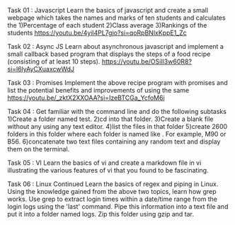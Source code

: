 Task 01 : Javascript
Learn the basics of javascript and create a small webpage which takes the names and marks of ten students and calculates the
1)Percentage of each student
2)Class average
3)Rankings of the students
https://youtu.be/4yil4PL7gjo?si=qoRpBNlxKppE1_Zc

Task 02 : Async JS
Learn about asynchronous javascript and implement a small callback based program that displays the steps of a food recipe (consisting of at least 10 steps).
https://youtu.be/OSiIl3w60R8?si=l6lyAyCXuaxcwWdJ

Task 03 : Promises
Implement the above recipe program with promises and list the potential benefits and improvements of using the same
https://youtu.be/_zktX2XXOAA?si=IzeBTCGa_YcfoM6i

Task 04 : Get familiar with the command line and do the following subtasks
1)Create a folder named test.
2)cd into that folder.
3)Create a blank file without any using any text editor.
4)list the files in that folder
5)create 2600 folders in this folder where each folder is named like . For example, M90 or B56.
6)concatenate two text files containing any random text and display them on the terminal.

Task 05 : VI
Learn the basics of vi and create a markdown file in vi illustrating the various features of vi that you found to be fascinating.

Task 06 : Linux Continued
Learn the basics of regex and piping in Linux. Using the knowledge gained from the above two topics, learn how grep works.
Use grep to extract login times within a date/time range from the login logs using the 'last' command. Pipe this information 
into a text file and put it into a folder named logs. Zip this folder using gzip and tar.
